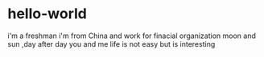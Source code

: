 # hello-world
i'm a freshman
i'm from China and work for finacial organization
moon and sun ,day after day
you and me 
life is not easy but is interesting
